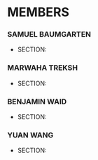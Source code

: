 # MEMBERS

### SAMUEL BAUMGARTEN
- SECTION: 

### MARWAHA TREKSH
- SECTION: 


### BENJAMIN WAID
- SECTION: 

### YUAN WANG
- SECTION: 

